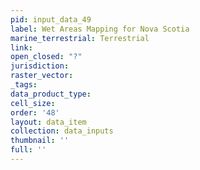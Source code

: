 ```yaml
---
pid: input_data_49
label: Wet Areas Mapping for Nova Scotia
marine_terrestrial: Terrestrial
link: 
open_closed: "?"
jurisdiction: 
raster_vector: 
_tags: 
data_product_type: 
cell_size: 
order: '48'
layout: data_item
collection: data_inputs
thumbnail: ''
full: ''
---
```

